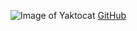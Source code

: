 ![Image of Yaktocat](https://octodex.github.com/images/yaktocat.png)
[GitHub](twitch.tv/taangerinee)
